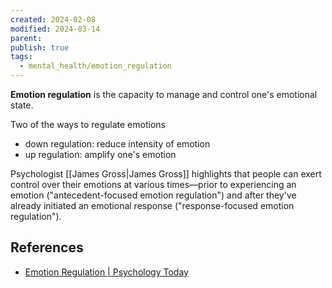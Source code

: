 ```yaml
---
created: 2024-02-08
modified: 2024-03-14
parent: 
publish: true
tags:
  - mental_health/emotion_regulation
---
```

**Emotion regulation** is the capacity to manage and control one's emotional state.

Two of the ways to regulate emotions
- down regulation: reduce intensity of emotion
- up regulation: amplify one's emotion

Psychologist [[James Gross|James Gross]] highlights that people can exert control over their emotions at various times—prior to experiencing an emotion ("antecedent-focused emotion regulation") and after they've already initiated an emotional response ("response-focused emotion regulation").
## References
- [Emotion Regulation | Psychology Today](https://www.psychologytoday.com/us/basics/emotion-regulation)